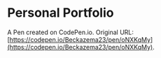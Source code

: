 # Personal Portfolio 

A Pen created on CodePen.io. Original URL: [https://codepen.io/Beckazema23/pen/oNXKqMy](https://codepen.io/Beckazema23/pen/oNXKqMy).


